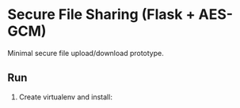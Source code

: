 # Secure File Sharing (Flask + AES-GCM)

Minimal secure file upload/download prototype.

## Run

1. Create virtualenv and install:
